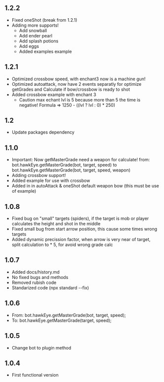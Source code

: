 ## 1.2.2
* Fixed oneShot (break from 1.2.1)
* Adding more supports!
    * Add snowball
    * Add ender pearl
    * Add splash potions
    * Add eggs
    * Added examples example

## 1.2.1
* Optimized crossbow speed, with enchant3 now is a machine gun!
* Optimized autoattack, now have 2 events separatly for optimize getGrades and Calculate if bow/crossbow is ready to shot
* Added crossbow example with enchant 3
    * Caution max echant lvl is 5 because more than 5 the time is negative! Formula => 1250 - ((lvl ? lvl : 0) * 250)

## 1.2
* Update packages dependency

## 1.1.0
* Important: Now getMasterGrade need a weapon for calculate! from: bot.hawkEye.getMasterGrade(bot, target, speed) to  bot.hawkEye.getMasterGrade(bot, target, speed, weapon)
* Adding crossbow support!
* Added example for use with crossbow
* Added in in autoAttack & oneShot default weapon bow (this must be use of example)

## 1.0.8
* Fixed bug on "small" targets (spiders), if the target is mob or player calculates the height and shot in the middle
* Fixed small bug from start arrow position, this cause some times wrong targets
* Added dynamic precission factor, when arrow is very near of target, split calculation to * 5, for avoid wrong grade calc


## 1.0.7
* Added docs/history.md
* No fixed bugs and methods
* Removed rubish code
* Standarized code (npx standard --fix)


## 1.0.6
* From: bot.hawkEye.getMasterGrade(bot, target, speed);
* To: bot.hawkEye.getMasterGrade(target, speed);

## 1.0.5
* Change bot to plugin method

## 1.0.4
* First functional version